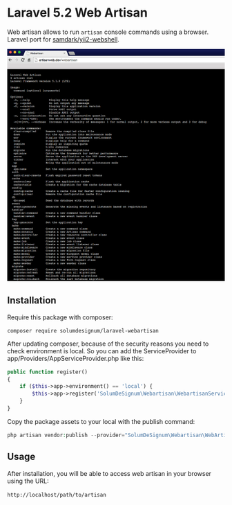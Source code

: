 Laravel 5.2 Web Artisan
=================

Web artisan allows to run `artisan` console commands using a browser. Laravel port for [samdark/yii2-webshell](https://github.com/samdark/yii2-webshell).

<img src="screenshot.png" />

Installation
------------

Require this package with composer:

```
composer require solumdesignum/laravel-webartisan
```

After updating composer, because of the security reasons you need to check environment is local.
So you can add the ServiceProvider to app/Providers/AppServiceProvider.php like this:

```php
public function register()
{
	if ($this->app->environment() == 'local') {
		$this->app->register('SolumDeSignum\Webartisan\WebartisanServiceProvider');
	}
}
```

Copy the package assets to your local with the publish command:

```php
php artisan vendor:publish --provider="SolumDeSignum\Webartisan\WebArtisanServiceProvider"
```

Usage
------------

After installation, you will be able to access web artisan in your browser using
the URL:

`http://localhost/path/to/artisan`
